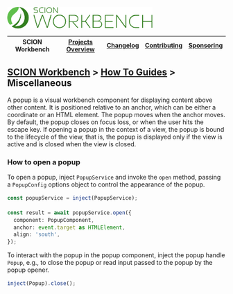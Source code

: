 <a href="/README.md"><img src="/resources/branding/scion-workbench-banner.svg" height="50" alt="SCION Workbench"></a>

| SCION Workbench | [Projects Overview][menu-projects-overview] | [Changelog][menu-changelog] | [Contributing][menu-contributing] | [Sponsoring][menu-sponsoring] |  
| --- | --- | --- | --- | --- |

## [SCION Workbench][menu-home] > [How To Guides][menu-how-to] > Miscellaneous

A popup is a visual workbench component for displaying content above other content. It is positioned relative to an anchor,
which can be either a coordinate or an HTML element. The popup moves when the anchor moves. By default, the popup closes on focus loss, or when the user hits the escape key. If opening a popup in the context of a view, the popup is bound to the lifecycle of the view, that is, the popup is displayed only if the view is active and is closed when the view is closed.

### How to open a popup
To open a popup, inject `PopupService` and invoke the `open` method, passing a `PopupConfig` options object to control the appearance of the popup.

```ts
const popupService = inject(PopupService);

const result = await popupService.open({
  component: PopupComponent,
  anchor: event.target as HTMLElement,
  align: 'south',
});
```

To interact with the popup in the popup component, inject the popup handle `Popup`, e.g., to close the popup or read input passed to the popup by the popup opener.


```typescript
inject(Popup).close();
```

[menu-how-to]: /docs/site/howto/how-to.md

[menu-home]: /README.md
[menu-projects-overview]: /docs/site/projects-overview.md
[menu-changelog]: /docs/site/changelog.md
[menu-contributing]: /CONTRIBUTING.md
[menu-sponsoring]: /docs/site/sponsoring.md
